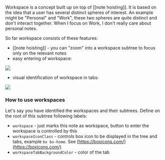 Workspace is a concept built up on top of \[\[note hoisting\]\]. It is based on the idea that a user has several distinct spheres of interest. An example might be "Personal" and "Work", these two spheres are quite distinct and don't interact together. When I focus on Work, I don't really care about personal notes.

So far workspace consists of these features:

*   \[\[note hoisting\]\] - you can "zoom" into a workspace subtree to focus only on the relevant notes
*   easy entering of workspace: 

![](https://user-images.githubusercontent.com/617641/107129392-72df1280-68c5-11eb-92b6-6ce1cd52fdff.png)

*   visual identification of workspace in tabs:

![](https://user-images.githubusercontent.com/617641/107129467-d406e600-68c5-11eb-86a7-219f168b47a9.png)

### How to use workspaces

Let's say you have identified the workspaces and their subtrees. Define on the root of this subtree following labels:

*   `workspace` - just marks this note as workspace, button to enter the workspace is controlled by this
*   `workspaceIconClass` - controls box icon to be displayed in the tree and tabs, example `bx bx-home`. See [https://boxicons.com/](https://boxicons.com/)
*   `workspaceTabBackgroundColor` - color of the tab